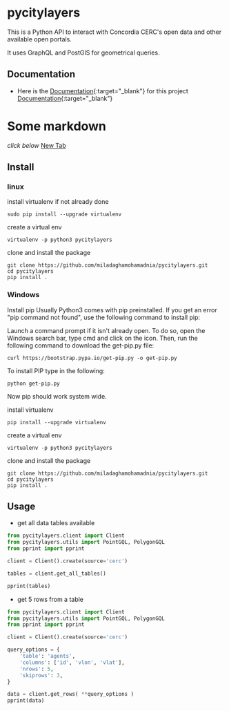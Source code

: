 # pycitylayers


This is a Python API to interact with Concordia CERC's open data and other available open portals.

It uses GraphQL and PostGIS for geometrical queries.

## Documentation

- Here is the [Documentation](https://miladaghamohamadnia.github.io/pycitylayers/){:target="_blank"} for this project
[Documentation]("https://miladaghamohamadnia.github.io/pycitylayers/"){:target="_blank"} 

# Some markdown
*click below*
<a href="example.com" target="_blank">New Tab</a>


## Install

### linux

install virtualenv if not already done
```shell
sudo pip install --upgrade virtualenv
```
create a virtual env

```shell
virtualenv -p python3 pycitylayers
```
clone and install the package

```shell
git clone https://github.com/miladaghamohamadnia/pycitylayers.git
cd pycitylayers
pip install .
```

### Windows

Install pip
Usually Python3 comes with pip preinstalled. If you get an error "pip command not found", use the following command to install pip:

Launch a command prompt if it isn't already open. To do so, open the Windows search bar, type cmd and click on the icon. Then, run the following command to download the get-pip.py file:

```shell
curl https://bootstrap.pypa.io/get-pip.py -o get-pip.py
```

To install PIP type in the following:

```shell
python get-pip.py
```

Now pip should work system wide.

install virtualenv
```shell
pip install --upgrade virtualenv
```
create a virtual env

```shell
virtualenv -p python3 pycitylayers
```

clone and install the package

```shell
git clone https://github.com/miladaghamohamadnia/pycitylayers.git
cd pycitylayers
pip install .
```


## Usage

- get all data tables available

```python
from pycitylayers.client import Client
from pycitylayers.utils import PointGQL, PolygonGQL
from pprint import pprint

client = Client().create(source='cerc')

tables = client.get_all_tables()

pprint(tables)

```


- get 5 rows from a table

```python
from pycitylayers.client import Client
from pycitylayers.utils import PointGQL, PolygonGQL
from pprint import pprint

client = Client().create(source='cerc')

query_options = {
    'table': 'agents', 
    'columns': ['id', 'vlon', 'vlat'], 
    'nrows': 5, 
    'skiprows': 3,
}

data = client.get_rows( **query_options )
pprint(data)

```


